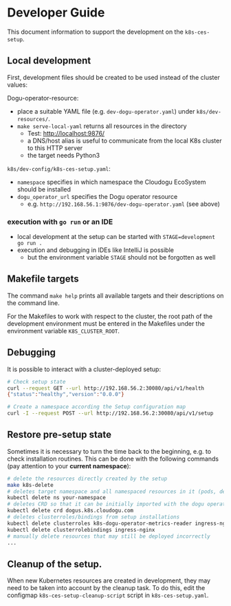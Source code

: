 # Developer Guide

This document information to support the development on the `k8s-ces-setup`.

## Local development

First, development files should be created to be used instead of the cluster values:

Dogu-operator-resource:
- place a suitable YAML file (e.g. `dev-dogu-operator.yaml`) under `k8s/dev-resources/`.
- `make serve-local-yaml` returns all resources in the directory
   - Test: [http://localhost:9876/](http://localhost:9876/)
   - a DNS/host alias is useful to communicate from the local K8s cluster to this HTTP server
   - the target needs Python3

`k8s/dev-config/k8s-ces-setup.yaml`:
- `namespace` specifies in which namespace the Cloudogu EcoSystem should be installed
- `dogu_operator_url` specifies the Dogu operator resource
   - e.g. `http://192.168.56.1:9876/dev-dogu-operator.yaml` (see above)

### execution with `go run` or an IDE

- local development at the setup can be started with `STAGE=development go run .`
- execution and debugging in IDEs like IntelliJ is possible
   - but the environment variable `STAGE` should not be forgotten as well

## Makefile targets

The command `make help` prints all available targets and their descriptions on the command line.

For the Makefiles to work with respect to the cluster, the root path of the development environment must be entered in the
Makefiles under the environment variable `K8S_CLUSTER_ROOT`.

## Debugging

It is possible to interact with a cluster-deployed setup:

```bash
# Check setup state
curl --request GET --url http://192.168.56.2:30080/api/v1/health
{"status":"healthy","version":"0.0.0"}

# Create a namespace according the Setup configuration map
curl -I --request POST --url http://192.168.56.2:30080/api/v1/setup
```

## Restore pre-setup state

Sometimes it is necessary to turn the time back to the beginning, e.g. to check installation routines. This can be done with the following commands (pay attention to your **current namespace**):

```bash
# delete the resources directly created by the setup
make k8s-delete
# deletes target namespace and all namespaced resources in it (pods, deployments, secrets, etc.)
kubectl delete ns your-namespace
# deletes CRD so that it can be initially imported with the dogu operator
kubectl delete crd dogus.k8s.cloudogu.com
# deletes clusterroles/bindings from setup installations
kubectl delete clusterroles k8s-dogu-operator-metrics-reader ingress-nginx
kubectl delete clusterrolebindings ingress-nginx
# manually delete resources that may still be deployed incorrectly
...
```

## Cleanup of the setup.

When new Kubernetes resources are created in development, they may need to be taken into account by the cleanup task.
To do this, edit the configmap `k8s-ces-setup-cleanup-script` script in `k8s-ces-setup.yaml`.